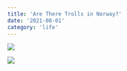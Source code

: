 ```yaml
---
title: 'Are There Trolls in Norway?'
date: '2021-08-01'
category: 'life'
---
```


![](/images/photography/glimpse.jpg)

![](/images/photography/jurassic.jpg)
